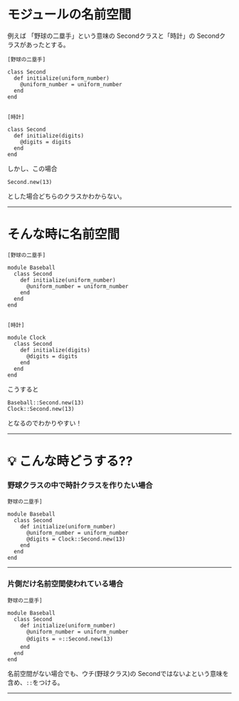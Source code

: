 # モジュールの名前空間
例えば 「野球の二塁手」という意味の Secondクラスと「時計」の Secondクラスがあったとする。
~~~
[野球の二塁手]

class Second
  def initialize(uniform_number)
    @uniform_number = uniform_number
  end
end


[時計]

class Second
  def initialize(digits)
    @digits = digits
  end
end
~~~
しかし、この場合
~~~
Second.new(13)
~~~
とした場合どちらのクラスかわからない。
***

# そんな時に名前空間
~~~
[野球の二塁手]

module Baseball 
  class Second
    def initialize(uniform_number)
      @uniform_number = uniform_number
    end
  end
end


[時計]

module Clock
  class Second
    def initialize(digits)
      @digits = digits
    end
  end
end
~~~
こうすると
~~~
Baseball::Second.new(13)
Clock::Second.new(13)
~~~
となるのでわかりやすい！
***

# 💡 こんな時どうする??
### 野球クラスの中で時計クラスを作りたい場合
~~~
野球の二塁手]

module Baseball 
  class Second
    def initialize(uniform_number)
      @uniform_number = uniform_number
      @digits = Clock::Second.new(13)
    end
  end
end
~~~
***

### 片側だけ名前空間使われている場合
~~~
野球の二塁手]

module Baseball 
  class Second
    def initialize(uniform_number)
      @uniform_number = uniform_number
      @digits = ⭐️::Second.new(13)
    end
  end
end
~~~
名前空間がない場合でも、ウチ(野球クラス)の Secondではないよという意味を含め、`::`をつける。
***
